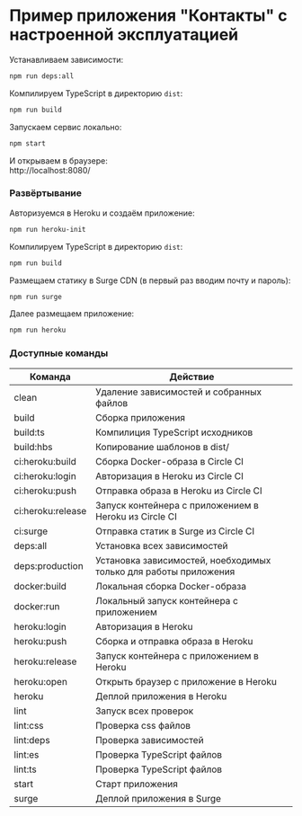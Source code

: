 # Пример приложения "Контакты" с настроенной эксплуатацией

Устанавливаем зависимости:
```sh
npm run deps:all
```

Компилируем TypeScript в директорию `dist`:
```sh
npm run build
```

Запускаем сервис локально:
```sh
npm start
```

И открываем в браузере:  
http://localhost:8080/

### Развёртывание

Авторизуемся в Heroku и создаём приложение:
```sh
npm run heroku-init
```

Компилируем TypeScript в директорию `dist`:
```sh
npm run build
```

Размещаем статику в Surge CDN (в первый раз вводим почту и пароль):
```sh
npm run surge
```

Далее размещаем приложение:
```sh
npm run heroku
```

### Доступные команды

| Команда | Действие |
| ------------- | ------------- |
| clean | Удаление зависимостей и собранных файлов |
| build | Сборка приложения |
| build:ts | Компилиция TypeScript исходников |
| build:hbs | Копирование шаблонов в dist/ |
| ci:heroku:build | Сборка Docker-образа в Circle CI |
| ci:heroku:login | Авторизация в Heroku из Circle CI |
| ci:heroku:push | Отправка образа в Heroku из Circle CI |
| ci:heroku:release | Запуск контейнера с приложением в Heroku из Circle CI |
| ci:surge | Отправка статик в Surge из Circle CI |
| deps:all | Установка всех зависимостей |
| deps:production | Установка зависимостей, ноебходимых только для работы приложения |
| docker:build | Локальная сборка Docker-образа |
| docker:run | Локальный запуск контейнера с приложением |
| heroku:login | Авторизация в Heroku |
| heroku:push | Сборка и отправка образа в Heroku |
| heroku:release | Запуск контейнера с приложением в Heroku |
| heroku:open | Открыть браузер с приложение в Heroku |
| heroku | Деплой приложения в Heroku |
| lint | Запуск всех проверок |
| lint:css | Проверка css файлов |
| lint:deps | Проверка зависимостей |
| lint:es | Проверка TypeScript файлов |
| lint:ts | Проверка TypeScript файлов |
| start | Старт приложения |
| surge | Деплой приложения в Surge |
